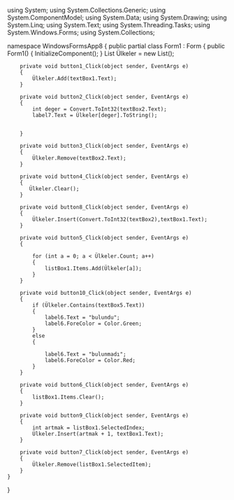 using System;
using System.Collections.Generic;
using System.ComponentModel;
using System.Data;
using System.Drawing;
using System.Linq;
using System.Text;
using System.Threading.Tasks;
using System.Windows.Forms;
using System.Collections;

namespace WindowsFormsApp8
{
    public partial class Form1 : Form
    {
        public Form1()
        {
            InitializeComponent();
        }
        List<object> Ülkeler = new List<object>();

        private void button1_Click(object sender, EventArgs e)
        {
            Ülkeler.Add(textBox1.Text);
        }

        private void button2_Click(object sender, EventArgs e)
        {
            int deger = Convert.ToInt32(textBox2.Text);
            label7.Text = Ülkeler[deger].ToString();
            

        }

        private void button3_Click(object sender, EventArgs e)
        {
            Ülkeler.Remove(textBox2.Text);
        }

        private void button4_Click(object sender, EventArgs e)
        {
           Ülkeler.Clear();
        }

        private void button8_Click(object sender, EventArgs e)
        {
            Ülkeler.Insert(Convert.ToInt32(textBox2),textBox1.Text);
        }

        private void button5_Click(object sender, EventArgs e)
        {

            for (int a = 0; a < Ülkeler.Count; a++)
            {
                listBox1.Items.Add(Ülkeler[a]);
            }
        }

        private void button10_Click(object sender, EventArgs e)
        {
            if (Ülkeler.Contains(textBox5.Text))
            {
                label6.Text = "bulundu";
                label6.ForeColor = Color.Green;
            }
            else
            {

                label6.Text = "bulunmadı";
                label6.ForeColor = Color.Red;
            }
        }

        private void button6_Click(object sender, EventArgs e)
        {
            listBox1.Items.Clear();
        }

        private void button9_Click(object sender, EventArgs e)
        {
            int artmak = listBox1.SelectedIndex;
            Ülkeler.Insert(artmak + 1, textBox1.Text);
        }

        private void button7_Click(object sender, EventArgs e)
        {
            Ülkeler.Remove(listBox1.SelectedItem);
        }
    }
}
